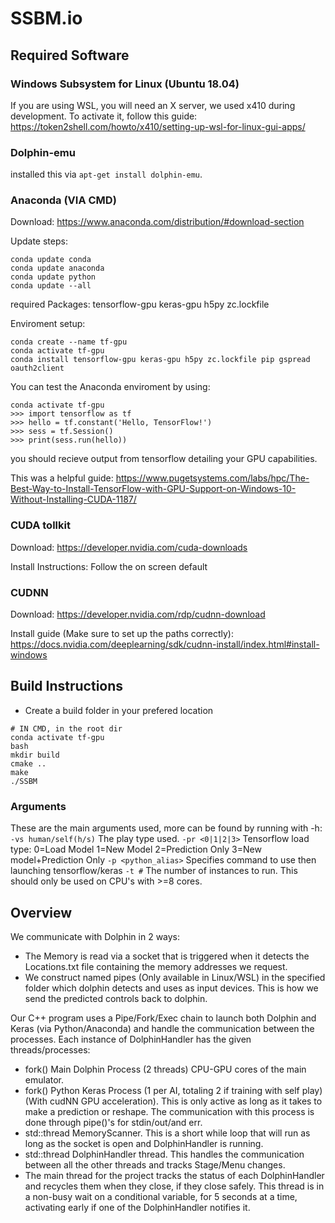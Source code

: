 # SSBM.io

## Required Software ##

### Windows Subsystem for Linux (Ubuntu 18.04) ###
If you are using WSL, you will need an X server, we used x410 during development. To activate it, follow this guide:
https://token2shell.com/howto/x410/setting-up-wsl-for-linux-gui-apps/


### Dolphin-emu ###
installed this via `apt-get install dolphin-emu`.


### Anaconda (VIA CMD) ###
Download:
https://www.anaconda.com/distribution/#download-section

Update steps:
```
conda update conda
conda update anaconda
conda update python
conda update --all
```

required Packages:
tensorflow-gpu keras-gpu h5py zc.lockfile

Enviroment setup:
```
conda create --name tf-gpu
conda activate tf-gpu
conda install tensorflow-gpu keras-gpu h5py zc.lockfile pip gspread oauth2client
```

You can test the Anaconda enviroment by using:
```
conda activate tf-gpu
>>> import tensorflow as tf
>>> hello = tf.constant('Hello, TensorFlow!')
>>> sess = tf.Session()
>>> print(sess.run(hello))
```
you should recieve output from tensorflow detailing your 
GPU capabilities.

This was a helpful guide:
https://www.pugetsystems.com/labs/hpc/The-Best-Way-to-Install-TensorFlow-with-GPU-Support-on-Windows-10-Without-Installing-CUDA-1187/


### CUDA tollkit ###
Download:
https://developer.nvidia.com/cuda-downloads

Install Instructions:
Follow the on screen default


### CUDNN ###
Download:
https://developer.nvidia.com/rdp/cudnn-download

Install guide (Make sure to set up the paths correctly):
https://docs.nvidia.com/deeplearning/sdk/cudnn-install/index.html#install-windows


## Build Instructions ##
- Create a build folder in your prefered location
```
# IN CMD, in the root dir
conda activate tf-gpu
bash
mkdir build
cmake ..
make
./SSBM
```

### Arguments ###
These are the main arguments used, more can be found by running with -h:
`-vs human/self(h/s)` The play type used.
`-pr <0|1|2|3>` Tensorflow load type: 0=Load Model 1=New Model 2=Prediction Only 3=New model+Prediction Only
`-p <python_alias>` Specifies command to use then launching tensorflow/keras
`-t #` The number of instances to run. This should only be used on CPU's with >=8 cores.

## Overview ##
We communicate with Dolphin in 2 ways:
- The Memory is read via a socket that is triggered when it detects the Locations.txt file containing the memory addresses we request.
- We construct named pipes (Only available in Linux/WSL) in the specified folder which dolphin detects and uses as input devices. This is how we send the predicted controls back to dolphin.

Our C++ program uses a Pipe/Fork/Exec chain to launch both Dolphin and Keras (via Python/Anaconda) and handle the communication between the processes. 
Each instance of DolphinHandler has the given threads/processes:
- fork() Main Dolphin Process (2 threads) CPU-GPU cores of the main emulator.
- fork() Python Keras Process (1 per AI, totaling 2 if training with self play) (With cudNN GPU acceleration). This is only active as long as it takes to make a prediction or reshape. The communication with this process is done through pipe()'s for stdin/out/and err.
- std::thread MemoryScanner. This is a short while loop that will run as long as the socket is open and DolphinHandler is running.
- std::thread DolphinHandler thread. This handles the communication between all the other threads and tracks Stage/Menu changes.
- The main thread for the project tracks the status of each DolphinHandler and recycles them when they close, if they close safely. This thread is in a non-busy wait on a conditional variable, for 5 seconds at a time, activating early if one of the DolphinHandler notifies it.
